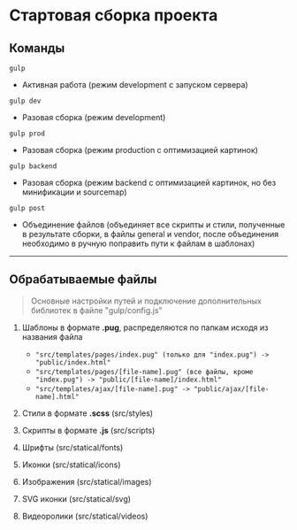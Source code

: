 # Стартовая сборка проекта

## Команды
`gulp`
- Активная работа (режим development с запуском сервера)

`gulp dev`
- Разовая сборка (режим development)

`gulp prod`
- Разовая сборка (режим production с оптимизацией картинок)

`gulp backend`
- Разовая сборка (режим backend с оптимизацией картинок, но без минификации и sourcemap)

`gulp post`
- Объединение файлов (объединяет все скрипты и стили, полученные в результате сборки, в файлы general и vendor, после объединения необходимо в ручную поправить пути к файлам в шаблонах)

___

## Обрабатываемые файлы
> Основные настройки путей и подключение дополнительных библиотек в файле "gulp/config.js"

1. Шаблоны в формате **.pug**, распределяются по папкам исходя из названия файла
	- `"src/templates/pages/index.pug" (только для "index.pug") -> "public/index.html"`
	- `"src/templates/pages/[file-name].pug" (все файлы, кроме "index.pug") -> "public/[file-name]/index.html"`
	- `"src/templates/ajax/[file-name].pug" -> "public/ajax/[file-name].html"`

2. Стили в формате **.scss** (src/styles)

3. Скрипты в формате **.js** (src/scripts)

4. Шрифты (src/statical/fonts)

5. Иконки (src/statical/icons)

6. Изображения (src/statical/images)

7. SVG иконки (src/statical/svg)

8. Видеоролики (src/statical/videos)
